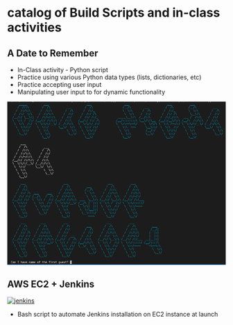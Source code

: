 # catalog of Build Scripts and in-class activities

## A Date to Remember
- In-Class activity - Python script 
- Practice using various Python data types (lists, dictionaries, etc)
- Practice accepting user input
- Manipulating user input to for dynamic functionality

![](images/d2r_screengrab.png)


## AWS EC2 + Jenkins 
<a href="https://www.jenkins.io" target="_blank" rel="noreferrer"> <img src="https://www.vectorlogo.zone/logos/jenkins/jenkins-icon.svg" alt="jenkins" width="40" height="40"/> </a>
- Bash script to automate Jenkins installation on EC2 instance at launch
